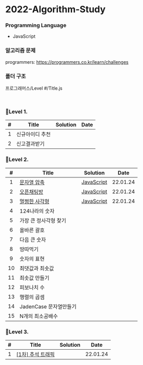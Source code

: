 # 2022-Algorithm-Study

### Programming Language

- JavaScript

### 알고리즘 문제
programmers: https://programmers.co.kr/learn/challenges

### 폴더 구조
프로그래머스/Level #/Title.js

<br>


### 📍Level 1.

|#  | Title             | Solution |  Date     |
|:---:| ----------------- | -------- | -------- |
|1|신규아이디 추천||
|2|신고결과받기||

### 📍Level 2.

|#  | Title             | Solution |  Date     |
|:---:| ----------------- | -------- | -------- |
|1|[문자열 압축](https://programmers.co.kr/learn/courses/30/lessons/60057)      | [JavaScript](./프로그래머스/Level%202/문자열%20압축.js)   | 22.01.24 |
|2|[오픈채팅방](https://programmers.co.kr/learn/courses/30/lessons/42888)       | [JavaScript](./프로그래머스/Level%202/오픈채팅방.js)    | 22.01.24 |
|3|[멀쩡한 사각형](https://programmers.co.kr/learn/courses/30/lessons/62048)     | [JavaScript](./프로그래머스/Level%202/멀쩡한%20사각형.js) | 22.01.24 |
|4|124나라의 숫자||
|5|가장 큰 정사각형 찾기||
|6|올바른 괄호||
|7|다음 큰 숫자||
|8|땅따먹기||
|9|숫자의 표현||
|10|최댓값과 최솟값||
|11|최솟값 만들기||
|12|피보나치 수||
|13|행렬의 곱셈||
|14|JadenCase 문자열만들기||
|15|N개의 최소공배수||



### 📍Level 3.

|#  | Title             | Solution |  Date     |
|:---:| ----------------- | -------- | -------- |
|1|[[1차] 추석 트래픽](https://programmers.co.kr/learn/courses/30/lessons/17676) |                                                 | 22.01.24 |

